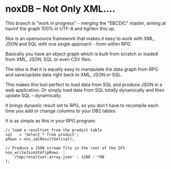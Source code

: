 # noxDB – Not Only XML….
This branch is "work in progress" - merging the "EBCDIC" master, aiming at havinf the graph 100% in UTF-8 and tighten this up. 
 


Nox is an opensource framework that makes it easy to work with XML, JSON and SQL with one single approach - from within RPG.

Basically you have an object graph which is built from scratch or loaded from XML, JSON, SQL or even CSV files.

The idea is that it is equally easy to manipulate the data graph from RPG and save/update data right back to XML, JSON or SQL.

This makes this tool perfect to load data from SQL and produce JSON in a web application. Or simply load data from SQL totally dynamically and then update SQL – dynamically.

It brings dynamic result set to RPG, so you don't have to recompile each time you add or change columns to your DB2 tables.

It is as simple as this in your RPG program:

```
// load a resultset from the product table
sql   = 'Select * from product';
pRows = nox_sqlResultSet(sql);

// Produce a JSON stream file in the root of the IFS
nox_writeJsonStmf(pRows  :
   '/tmp/resultset-array.json' : 1208 : *ON
);
```

